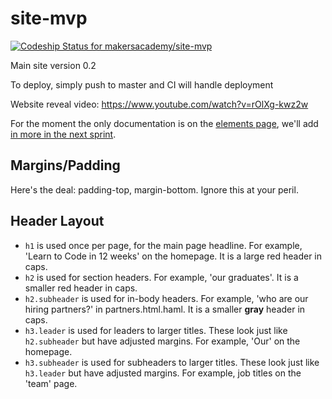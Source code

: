 # site-mvp

[ ![Codeship Status for makersacademy/site-mvp](https://codeship.com/projects/e5781160-fcad-0132-3d45-5a06a30fe976/status?branch=master)](https://codeship.com/projects/87550)

Main site version 0.2

To deploy, simply push to master and CI will handle deployment

Website reveal video: https://www.youtube.com/watch?v=rOlXg-kwz2w

For the moment the only documentation is on the [elements page](http://beta.makersacademy.com/elements/), we'll add [in more in the next sprint](https://waffle.io/makersacademy/engineering/cards/558bdc3e8518ae1d0098d780).

## Margins/Padding

Here's the deal: padding-top, margin-bottom. Ignore this at your peril.

## Header Layout 

* `h1` is used once per page, for the main page headline. For example, 'Learn to Code in 12 weeks' on the homepage. It is a large red header in caps.
* `h2` is used for section headers. For example, 'our graduates'. It is a smaller red header in caps.
* `h2.subheader` is used for in-body headers. For example, 'who are our hiring partners?' in partners.html.haml. It is a smaller **gray** header in caps.
* `h3.leader` is used for leaders to larger titles. These look just like `h2.subheader` but have adjusted margins. For example, 'Our' on the homepage.
* `h3.subheader` is used for subheaders to larger titles. These look just like `h3.leader` but have adjusted margins. For example, job titles on the 'team' page.
